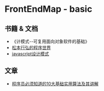 # FrontEndMap - basic

## 书籍 & 文档

- 《计模式--可复用面向对象软件的基础》
- [松本行弘的程序世界](http://item.jd.com/10828928.html)
- [javascript设计模式](http://item.jd.com/11253887.html)

## 文章

- [程序员必须知道的10大基础实用算法及其讲解](http://mp.weixin.qq.com/s?__biz=MjM5OTA1MDUyMA==&mid=206508277&idx=1&sn=c5058f94dcf2ffe3b1baedcd4527c660&scene=21#wechat_redirect)